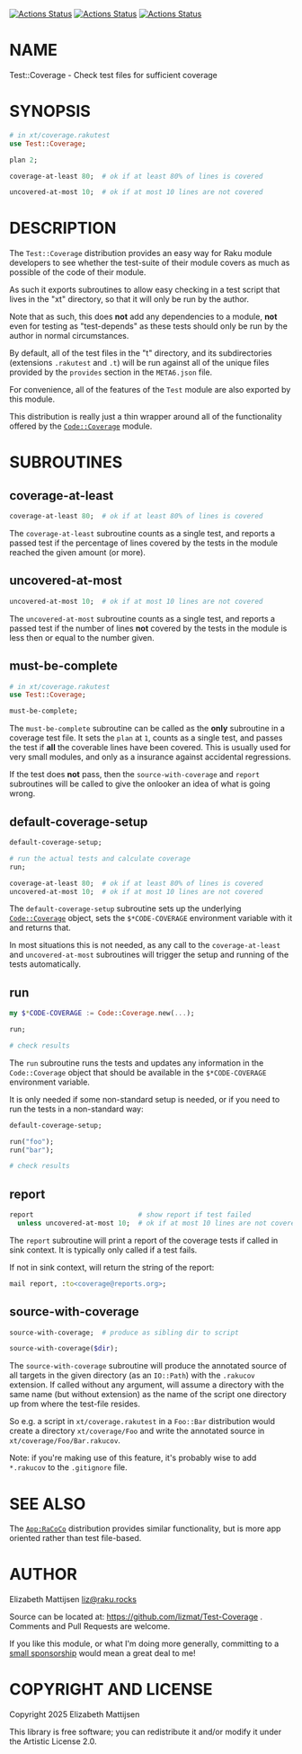 [![Actions Status](https://github.com/lizmat/Test-Coverage/actions/workflows/linux.yml/badge.svg)](https://github.com/lizmat/Test-Coverage/actions) [![Actions Status](https://github.com/lizmat/Test-Coverage/actions/workflows/macos.yml/badge.svg)](https://github.com/lizmat/Test-Coverage/actions) [![Actions Status](https://github.com/lizmat/Test-Coverage/actions/workflows/windows.yml/badge.svg)](https://github.com/lizmat/Test-Coverage/actions)

NAME
====

Test::Coverage - Check test files for sufficient coverage

SYNOPSIS
========

```raku
# in xt/coverage.rakutest
use Test::Coverage;

plan 2;

coverage-at-least 80;  # ok if at least 80% of lines is covered

uncovered-at-most 10;  # ok if at most 10 lines are not covered
```

DESCRIPTION
===========

The `Test::Coverage` distribution provides an easy way for Raku module developers to see whether the test-suite of their module covers as much as possible of the code of their module.

As such it exports subroutines to allow easy checking in a test script that lives in the "xt" directory, so that it will only be run by the author.

Note that as such, this does **not** add any dependencies to a module, **not** even for testing as "test-depends" as these tests should only be run by the author in normal circumstances.

By default, all of the test files in the "t" directory, and its subdirectories (extensions `.rakutest` and `.t`) will be run against all of the unique files provided by the `provides` section in the `META6.json` file.

For convenience, all of the features of the `Test` module are also exported by this module.

This distribution is really just a thin wrapper around all of the functionality offered by the [`Code::Coverage`](https://raku.land/zef:lizmat/Code::Coverage) module.

SUBROUTINES
===========

coverage-at-least
-----------------

```raku
coverage-at-least 80;  # ok if at least 80% of lines is covered
```

The `coverage-at-least` subroutine counts as a single test, and reports a passed test if the percentage of lines covered by the tests in the module reached the given amount (or more).

uncovered-at-most
-----------------

```raku
uncovered-at-most 10;  # ok if at most 10 lines are not covered
```

The `uncovered-at-most` subroutine counts as a single test, and reports a passed test if the number of lines **not** covered by the tests in the module is less then or equal to the number given.

must-be-complete
----------------

```raku
# in xt/coverage.rakutest
use Test::Coverage;

must-be-complete;
```

The `must-be-complete` subroutine can be called as the **only** subroutine in a coverage test file. It sets the `plan` at `1`, counts as a single test, and passes the test if **all** the coverable lines have been covered. This is usually used for very small modules, and only as a insurance against accidental regressions.

If the test does **not** pass, then the `source-with-coverage` and `report` subroutines will be called to give the onlooker an idea of what is going wrong.

default-coverage-setup
----------------------

```raku
default-coverage-setup;

# run the actual tests and calculate coverage
run;

coverage-at-least 80;  # ok if at least 80% of lines is covered
uncovered-at-most 10;  # ok if at most 10 lines are not covered
```

The `default-coverage-setup` subroutine sets up the underlying [`Code::Coverage`](https://raku.land/zef:lizmat/Code::Coverage) object, sets the `$*CODE-COVERAGE` environment variable with it and returns that.

In most situations this is not needed, as any call to the `coverage-at-least` and `uncovered-at-most` subroutines will trigger the setup and running of the tests automatically.

run
---

```raku
my $*CODE-COVERAGE := Code::Coverage.new(...);

run;

# check results
```

The `run` subroutine runs the tests and updates any information in the `Code::Coverage` object that should be available in the `$*CODE-COVERAGE` environment variable.

It is only needed if some non-standard setup is needed, or if you need to run the tests in a non-standard way:

```raku
default-coverage-setup;

run("foo");
run("bar");

# check results
```

report
------

```raku
report                          # show report if test failed
  unless uncovered-at-most 10;  # ok if at most 10 lines are not covered
```

The `report` subroutine will print a report of the coverage tests if called in sink context. It is typically only called if a test fails.

If not in sink context, will return the string of the report:

```raku
mail report, :to<coverage@reports.org>;
```

source-with-coverage
--------------------

```raku
source-with-coverage;  # produce as sibling dir to script

source-with-coverage($dir);
```

The `source-with-coverage` subroutine will produce the annotated source of all targets in the given directory (as an `IO::Path`) with the `.rakucov` extension. If called without any argument, will assume a directory with the same name (but without extension) as the name of the script one directory up from where the test-file resides.

So e.g. a script in `xt/coverage.rakutest` in a `Foo::Bar` distribution would create a directory `xt/coverage/Foo` and write the annotated source in `xt/coverage/Foo/Bar.rakucov`.

Note: if you're making use of this feature, it's probably wise to add `*.rakucov` to the `.gitignore` file.

SEE ALSO
========

The [`App:RaCoCo`](https://raku.land/zef:atroxaper/App::RaCoCo) distribution provides similar functionality, but is more app oriented rather than test file-based.

AUTHOR
======

Elizabeth Mattijsen <liz@raku.rocks>

Source can be located at: https://github.com/lizmat/Test-Coverage . Comments and Pull Requests are welcome.

If you like this module, or what I'm doing more generally, committing to a [small sponsorship](https://github.com/sponsors/lizmat/) would mean a great deal to me!

COPYRIGHT AND LICENSE
=====================

Copyright 2025 Elizabeth Mattijsen

This library is free software; you can redistribute it and/or modify it under the Artistic License 2.0.


